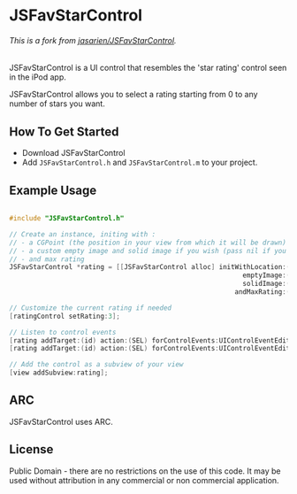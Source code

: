 # JSFavStarControl

###### This is a fork from [jasarien/JSFavStarControl](https://github.com/jasarien/JSFavStarControl).

JSFavStarControl is a UI control that resembles the 'star rating' control seen in the iPod app.

JSFavStarControl allows you to select a rating starting from 0 to any number of stars you want.

## How To Get Started

- Download JSFavStarControl
- Add `JSFavStarControl.h` and `JSFavStarControl.m` to your project.


## Example Usage


``` objective-c

#include "JSFavStarControl.h"

// Create an instance, initing with :
// - a CGPoint (the position in your view from which it will be drawn) 
// - a custom empty image and solid image if you wish (pass nil if you want to use the default).
// - and max rating
JSFavStarControl *rating = [[JSFavStarControl alloc] initWithLocation:(CGPoint)location
                                                           emptyImage:(UIImage *)emptyImageOrNil
                                                           solidImage:(UIImage *)solidImageOrNil
                                                         andMaxRating:(NSInteger)maxRating];

// Customize the current rating if needed
[ratingControl setRating:3];

// Listen to control events
[rating addTarget:(id) action:(SEL) forControlEvents:UIControlEventEditingChanged];
[rating addTarget:(id) action:(SEL) forControlEvents:UIControlEventEditingDidEnd];

// Add the control as a subview of your view
[view addSubview:rating];
```

## ARC

JSFavStarControl uses ARC.

## License

Public Domain - there are no restrictions on the use of this code. It may be used without attribution in any commercial or non commercial application.

